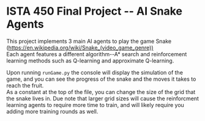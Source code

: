 # ISTA 450 Final Project -- AI Snake Agents  

This project implements 3 main AI agents to play the game Snake (https://en.wikipedia.org/wiki/Snake_(video_game_genre))  
Each agent features a different algorithm--A* search and reinforcement learning methods such as Q-learning and approximate Q-learning. 

Upon running `runGame.py` the console will display the simulation of the game, and you can see the progress of the snake and the moves it takes to reach the fruit.  
As a constant at the top of the file, you can change the size of the grid that the snake lives in. Due note that larger grid sizes will cause the reinforcment learning agents to require more time to train, and will likely require you adding more training rounds as well. 
